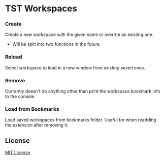 # TST Workspaces

### Create
Create a new workspace with the given name or overrite an existing one.
- Will be split into two functions in the future.

### Reload
Select workspace to load in a new window from existing saved ones.

### Remove
Currently doesn't do anything other than print the workspace bookmark info to the console.


### Load from Bookmarks
Load saved workspaces from bookmarks folder. Useful for when readding the extension after
removing it.

## License
[MIT License](https://opensource.org/licenses/MIT)

